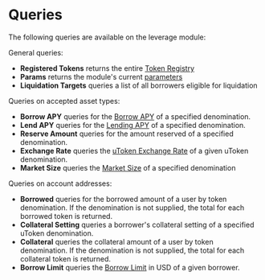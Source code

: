 # Queries

The following queries are available on the leverage module:

General queries:
- **Registered Tokens** returns the entire [Token Registry](02_state.md#Token-Registry)
- **Params** returns the module's current [parameters](07_params.md)
- **Liquidation Targets** queries a list of all borrowers eligible for liquidation

Queries on accepted asset types:
- **Borrow APY** queries for the [Borrow APY](01_concepts.md#Borrow-APY) of a specified denomination.
- **Lend APY** queries for the [Lending APY](01_concepts.md#Lending-APY) of a specified denomination.
- **Reserve Amount** queries for the amount reserved of a specified denomination.
- **Exchange Rate** queries the [uToken Exchange Rate](01_concepts.md#uToken-Exchange-Rate) of a given uToken denomination.
- **Market Size** queries the [Market Size](01_concepts.md#Market-Size) of a specified denomination

Queries on account addresses:
- **Borrowed** queries for the borrowed amount of a user by token denomination. If the denomination is not supplied, the total for each borrowed token is returned.
- **Collateral Setting** queries a borrower's collateral setting of a specified uToken denomination.
- **Collateral** queries the collateral amount of a user by token denomination. If the denomination is not supplied, the total for each collateral token is returned.
- **Borrow Limit** queries the [Borrow Limit](01_concepts.md#Borrow-Limit) in USD of a given borrower.